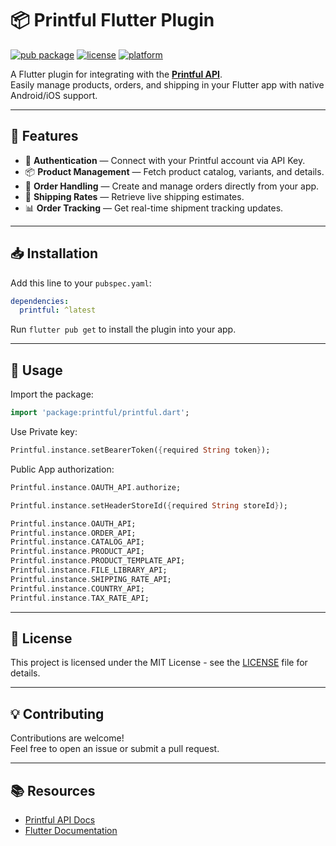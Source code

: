 # 📦 Printful Flutter Plugin

[![pub package](https://img.shields.io/pub/v/printful.svg)](https://pub.dev/packages/printful)
[![license](https://img.shields.io/github/license/mxgk/printful)](LICENSE)
[![platform](https://img.shields.io/badge/platform-flutter-blue)](https://flutter.dev)

A Flutter plugin for integrating with the **[Printful API](https://www.printful.com)**.  
Easily manage products, orders, and shipping in your Flutter app with native Android/iOS support.

---

## 🚀 Features

- 🔑 **Authentication** — Connect with your Printful account via API Key.
- 📦 **Product Management** — Fetch product catalog, variants, and details.
- 🛒 **Order Handling** — Create and manage orders directly from your app.
- 🚚 **Shipping Rates** — Retrieve live shipping estimates.
- 📊 **Order Tracking** — Get real-time shipment tracking updates.

---

## 📥 Installation

Add this line to your `pubspec.yaml`:

```yaml
dependencies:
  printful: ^latest
```

Run `flutter pub get` to install the plugin into your app.

---

## 📝 Usage

Import the package:

```dart
import 'package:printful/printful.dart';
```

Use Private key:

```dart
Printful.instance.setBearerToken({required String token});
```

Public App authorization:

```dart
Printful.instance.OAUTH_API.authorize;
```


```dart
Printful.instance.setHeaderStoreId({required String storeId});
```

```dart
Printful.instance.OAUTH_API;
Printful.instance.ORDER_API;
Printful.instance.CATALOG_API;
Printful.instance.PRODUCT_API;
Printful.instance.PRODUCT_TEMPLATE_API;
Printful.instance.FILE_LIBRARY_API;
Printful.instance.SHIPPING_RATE_API;
Printful.instance.COUNTRY_API;
Printful.instance.TAX_RATE_API;
```

---

## 📄 License

This project is licensed under the MIT License - see the [LICENSE](LICENSE) file for details.

---

## 💡 Contributing

Contributions are welcome!  
Feel free to open an issue or submit a pull request.

---

## 📚 Resources

- [Printful API Docs](https://developers.printful.com/)
- [Flutter Documentation](https://docs.flutter.dev)
